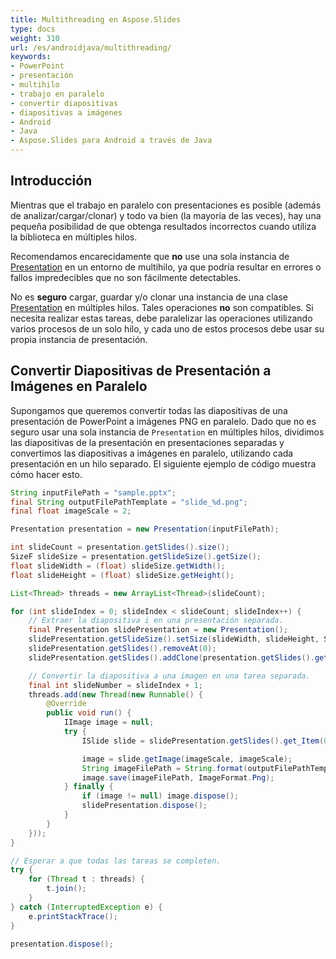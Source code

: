 ```yaml
---
title: Multithreading en Aspose.Slides
type: docs
weight: 310
url: /es/androidjava/multithreading/
keywords:
- PowerPoint
- presentación
- multihilo
- trabajo en paralelo
- convertir diapositivas
- diapositivas a imágenes
- Android
- Java
- Aspose.Slides para Android a través de Java
---
```


## **Introducción**

Mientras que el trabajo en paralelo con presentaciones es posible (además de analizar/cargar/clonar) y todo va bien (la mayoría de las veces), hay una pequeña posibilidad de que obtenga resultados incorrectos cuando utiliza la biblioteca en múltiples hilos.

Recomendamos encarecidamente que **no** use una sola instancia de [Presentation](https://reference.aspose.com/slides/androidjava/com.aspose.slides/Presentation) en un entorno de multihilo, ya que podría resultar en errores o fallos impredecibles que no son fácilmente detectables.

No es **seguro** cargar, guardar y/o clonar una instancia de una clase [Presentation](https://reference.aspose.com/slides/androidjava/com.aspose.slides/Presentation) en múltiples hilos. Tales operaciones **no** son compatibles. Si necesita realizar estas tareas, debe paralelizar las operaciones utilizando varios procesos de un solo hilo, y cada uno de estos procesos debe usar su propia instancia de presentación.

## **Convertir Diapositivas de Presentación a Imágenes en Paralelo**

Supongamos que queremos convertir todas las diapositivas de una presentación de PowerPoint a imágenes PNG en paralelo. Dado que no es seguro usar una sola instancia de `Presentation` en múltiples hilos, dividimos las diapositivas de la presentación en presentaciones separadas y convertimos las diapositivas a imágenes en paralelo, utilizando cada presentación en un hilo separado. El siguiente ejemplo de código muestra cómo hacer esto.

```java
String inputFilePath = "sample.pptx";
final String outputFilePathTemplate = "slide_%d.png";
final float imageScale = 2;

Presentation presentation = new Presentation(inputFilePath);

int slideCount = presentation.getSlides().size();
SizeF slideSize = presentation.getSlideSize().getSize();
float slideWidth = (float) slideSize.getWidth();
float slideHeight = (float) slideSize.getHeight();

List<Thread> threads = new ArrayList<Thread>(slideCount);

for (int slideIndex = 0; slideIndex < slideCount; slideIndex++) {
	// Extraer la diapositiva i en una presentación separada.
	final Presentation slidePresentation = new Presentation();
	slidePresentation.getSlideSize().setSize(slideWidth, slideHeight, SlideSizeScaleType.DoNotScale);
	slidePresentation.getSlides().removeAt(0);
	slidePresentation.getSlides().addClone(presentation.getSlides().get_Item(slideIndex));

	// Convertir la diapositiva a una imagen en una tarea separada.
	final int slideNumber = slideIndex + 1;
	threads.add(new Thread(new Runnable() {
		@Override
		public void run() {
			IImage image = null;
			try {
				ISlide slide = slidePresentation.getSlides().get_Item(0);

				image = slide.getImage(imageScale, imageScale);
				String imageFilePath = String.format(outputFilePathTemplate, slideNumber);
				image.save(imageFilePath, ImageFormat.Png);
			} finally {
				if (image != null) image.dispose();
				slidePresentation.dispose();
			}
		}
	}));
}

// Esperar a que todas las tareas se completen.
try {
	for (Thread t : threads) {
		t.join();
	}
} catch (InterruptedException e) {
	e.printStackTrace();
}

presentation.dispose();
```